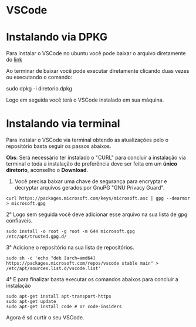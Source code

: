 # VSCode

# Instalando via DPKG
Para instalar o VSCode no ubuntu você pode baixar o arquivo diretamente do [link](https://code.visualstudio.com/Download)

Ao terminar de baixar você pode executar diretamente clicando duas vezes ou executando o comando:

sudo dpkg -i diretorio.dpkg

Logo em seguida você terá o VSCode instalado em sua máquina.

# Instalando via terminal

Para instalar o VSCode via terminal obtendo as atualizações pelo o repositório basta seguir os passos abaixos.

**Obs**: Será necessário ter instalado o "CURL" para concluir a instalação via terminal e toda a instalação de preferência deve ser feita em um **único diretorio**, aconselho o **Download**.


1. Você precisa baixar uma chave de segurança para encryptar e decryptar arquivos gerados por GnuPG "GNU Privacy Guard".

```code
curl https://packages.microsoft.com/keys/microsoft.asc | gpg --dearmor > microsoft.gpg
```

2° Logo sem seguida você deve adicionar esse arquivo na sua lista de gpg confiaveis.

```code
sudo install -o root -g root -m 644 microsoft.gpg /etc/apt/trusted.gpg.d/
```

3° Adicione o repositório na sua lista de repositórios.

```code
sudo sh -c 'echo "deb [arch=amd64] https://packages.microsoft.com/repos/vscode stable main" > /etc/apt/sources.list.d/vscode.list'
```

4° E para finalizar basta executar os comandos abaixos para concluir a instalação

```code
sudo apt-get install apt-transport-https
sudo apt-get update
sudo apt-get install code # or code-insiders
```

Agora é só curtir o seu VSCode.